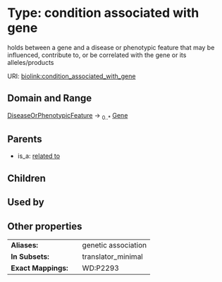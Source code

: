 
# Type: condition associated with gene


holds between a gene and a disease or phenotypic feature that may be influenced, contribute to, or be correlated with the gene or its alleles/products

URI: [biolink:condition_associated_with_gene](https://w3id.org/biolink/vocab/condition_associated_with_gene)


## Domain and Range

[DiseaseOrPhenotypicFeature](DiseaseOrPhenotypicFeature.md) ->  <sub>0..*</sub> [Gene](Gene.md)

## Parents

 *  is_a: [related to](related_to.md)

## Children


## Used by


## Other properties

|  |  |  |
| --- | --- | --- |
| **Aliases:** | | genetic association |
| **In Subsets:** | | translator_minimal |
| **Exact Mappings:** | | WD:P2293 |

